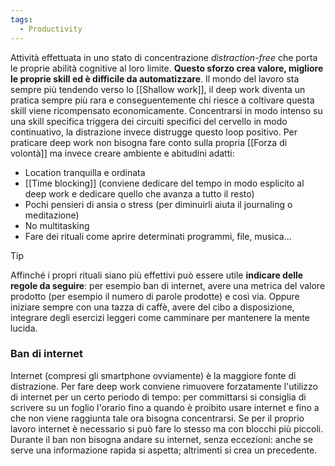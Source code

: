 ```yaml
---
tags:
  - Productivity
---
```

Attività effettuata in uno stato di concentrazione *distraction-free* che porta le proprie abilità cognitive al loro limite.
**Questo sforzo crea valore, migliore le proprie skill ed è difficile da automatizzare**.
Il mondo del lavoro sta sempre più tendendo verso lo [[Shallow work]], il deep work diventa un pratica sempre più rara e conseguentemente chi riesce a coltivare questa skill viene ricompensato economicamente.
Concentrarsi in modo intenso su una skill specifica triggera dei circuiti specifici del cervello in modo continuativo, la distrazione invece distrugge questo loop positivo.
Per praticare deep work non bisogna fare conto sulla propria [[Forza di volontà]] ma invece creare ambiente e abitudini adatti:
* Location tranquilla e ordinata
* [[Time blocking]] (conviene dedicare del tempo in modo esplicito al deep work e dedicare quello che avanza a tutto il resto)
* Pochi pensieri di ansia o stress (per diminuirli aiuta il journaling o meditazione)
* No multitasking
* Fare dei rituali come aprire determinati programmi, file, musica…

> [!tip]
> Affinché i propri rituali siano più effettivi può essere utile **indicare delle regole da seguire**: per esempio ban di internet, avere una metrica del valore prodotto (per esempio il numero di parole prodotte) e così via. Oppure iniziare sempre con una tazza di caffè, avere del cibo a disposizione, integrare degli esercizi leggeri come camminare per mantenere la mente lucida.
>
### Ban di internet
Internet (compresi gli smartphone ovviamente) è la maggiore fonte di distrazione. Per fare deep work conviene rimuovere forzatamente l'utilizzo di internet per un certo periodo di tempo: per committarsi si consiglia di scrivere su un foglio l'orario fino a quando è proibito usare internet e fino a che non viene raggiunta tale ora bisogna concentrarsi.
Se per il proprio lavoro internet è necessario si può fare lo stesso ma con blocchi più piccoli.
Durante il ban non bisogna andare su internet, senza eccezioni: anche se serve una informazione rapida si aspetta; altrimenti si crea un precedente.
